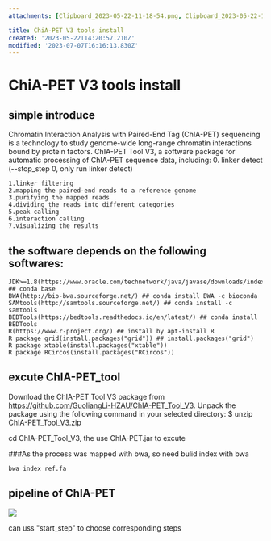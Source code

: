 ```yaml
---
attachments: [Clipboard_2023-05-22-11-18-54.png, Clipboard_2023-05-22-16-59-40.png]

title: ChiA-PET V3 tools install
created: '2023-05-22T14:20:57.210Z'
modified: '2023-07-07T16:16:13.830Z'
---
```


# ChiA-PET V3 tools install

## simple introduce
Chromatin Interaction Analysis with Paired-End Tag (ChIA-PET) sequencing is a technology to study genome-wide long-range chromatin interactions bound by protein factors. ChIA-PET Tool V3, a software package for automatic processing of ChIA-PET sequence data, including: 0. linker detect (--stop_step 0, only run linker detect)

    1.linker filtering
    2.mapping the paired-end reads to a reference genome
    3.purifying the mapped reads
    4.dividing the reads into different categories
    5.peak calling
    6.interaction calling
    7.visualizing the results


## the software depends on the following softwares:


    JDK>=1.8(https://www.oracle.com/technetwork/java/javase/downloads/index.html) ## conda base
    BWA(http://bio-bwa.sourceforge.net/) ## conda install BWA -c bioconda
    SAMtools(http://samtools.sourceforge.net/) ## conda install -c samtools
    BEDTools(https://bedtools.readthedocs.io/en/latest/) ## conda install BEDTools
    R(https://www.r-project.org/) ## install by apt-install R
    R package grid(install.packages("grid")) ## install.packages("grid")
    R package xtable(install.packages("xtable")) 
    R package RCircos(install.packages("RCircos"))

##  excute ChIA-PET_tool
Download the ChIA-PET Tool V3 package from https://github.com/GuoliangLi-HZAU/ChIA-PET_Tool_V3. Unpack the package using the following command in your selected directory:
$ unzip ChIA-PET_Tool_V3.zip  
 
 cd ChIA-PET_Tool_V3, the use ChIA-PET.jar to excute

 ###As the process was mapped with bwa, so need bulid index with bwa

 ```
 bwa index ref.fa 
 ```


 ## pipeline of ChIA-PET
 ![](/attachment/Clipboard_2023-05-22-16-59-40.png)


 can uss "start_step" to choose corresponding steps
